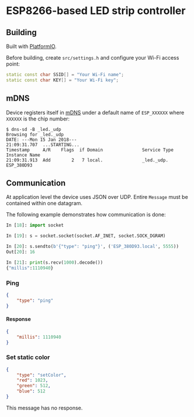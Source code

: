 # ESP8266-based LED strip controller

## Building

Built with [PlatformIO](http://platformio.org/).

Before building, create `src/settings.h` and configure your Wi-Fi access point:

```cpp
static const char SSID[] = "Your Wi-Fi name";
static const char KEY[] = "Your Wi-Fi key";
```

## mDNS

Device registers itself in [mDNS](https://en.wikipedia.org/wiki/Multicast_DNS) under a default name of `ESP_XXXXXX` where `XXXXXX` is the chip number:

```
$ dns-sd -B _led._udp
Browsing for _led._udp
DATE: ---Mon 15 Jan 2018---
21:09:31.707  ...STARTING...
Timestamp     A/R    Flags  if Domain               Service Type         Instance Name
21:09:31.913  Add        2   7 local.               _led._udp.           ESP_380D93
```

## Communication

At application level the device uses JSON over UDP. Entire `Message` must be сontained within one datagram.

The following example demonstrates how communication is done:

```python
In [18]: import socket

In [19]: s = socket.socket(socket.AF_INET, socket.SOCK_DGRAM)

In [20]: s.sendto(b'{"type": "ping"}', ('ESP_380D93.local', 5555))
Out[20]: 16

In [21]: print(s.recv(1000).decode())
{"millis":1110940}
```

### Ping

```json
{
    "type": "ping"
}
```

#### Response

```json
{
    "millis": 1110940
}
```

### Set static color

```json
{
    "type": "setColor",
    "red": 1023,
    "green": 512,
    "blue": 512
}
```

This message has no response.
